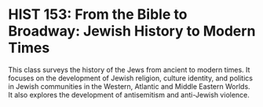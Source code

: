 # HIST 153: From the Bible to Broadway: Jewish History to Modern Times

This class surveys the history of the Jews from ancient to modern times. It focuses on the development of Jewish religion, culture identity, and politics in Jewish communities in the Western, Atlantic and Middle Eastern Worlds. It also explores the development of antisemitism and anti-Jewish violence.